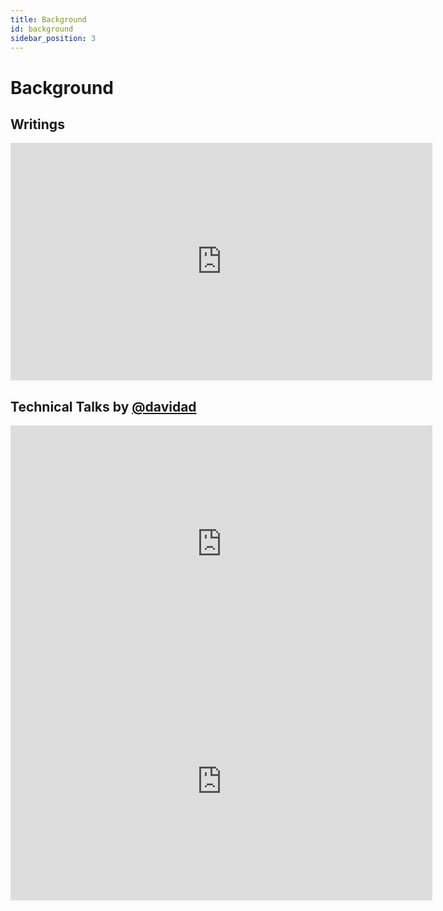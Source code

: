 ```yaml
---
title: Background
id: background
sidebar_position: 3
---
```


# Background

## Writings

<iframe width="675" height="380" src="https://protocol.ai/blog/hypercert-new-primitive/" frameborder="0"></iframe>


## Technical Talks by [@davidad](https://twitter.com/davidad)

<iframe width="675" height="380" src="https://www.youtube.com/embed/2hOhOdCbBlU" frameborder="0" allow="accelerometer; autoplay; encrypted-media; gyroscope; picture-in-picture" allowfullscreen></iframe>

<iframe width="675" height="380" src="https://www.youtube.com/embed/acbBeGcevok" frameborder="0" allow="accelerometer; autoplay; encrypted-media; gyroscope; picture-in-picture" allowfullscreen></iframe>

